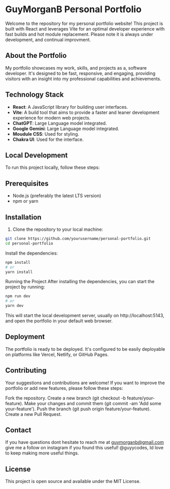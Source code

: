 # GuyMorganB Personal Portfolio

Welcome to the repository for my personal portfolio website! This project is built with React and leverages Vite for an optimal developer experience with fast builds and hot module replacement. Please note it is always under development, and continual improvment.

## About the Portfolio

My portfolio showcases my work, skills, and projects as a, software developer. It's designed to be fast, responsive, and engaging, providing visitors with an insight into my professional capabilities and achievements.

## Technology Stack

- **React**: A JavaScript library for building user interfaces.
- **Vite**: A build tool that aims to provide a faster and leaner development experience for modern web projects.
- **ChatGPT**: Large Language model integrated.
- **Google Gemini**: Large Language model integrated.
- **Moudule CSS**: Used for styling.
- **Chakra UI**: Used for the interface.

## Local Development

To run this project locally, follow these steps:

## Prerequisites

- Node.js (preferably the latest LTS version)
- npm or yarn

## Installation

1. Clone the repository to your local machine:

```bash
git clone https://github.com/yourusername/personal-portfolio.git
cd personal-portfolio
```
Install the dependencies:
```bash
npm install
# or
yarn install
```
Running the Project
After installing the dependencies, you can start the project by running:
```bash
npm run dev
# or
yarn dev
```
This will start the local development server, usually on http://localhost:5143, and open the portfolio in your default web browser.

## Deployment
The portfolio is ready to be deployed. It's configured to be easily deployable on platforms like Vercel, Netlify, or GitHub Pages.

## Contributing
Your suggestions and contributions are welcome! If you want to improve the portfolio or add new features, please follow these steps:

Fork the repository.
Create a new branch (git checkout -b feature/your-feature).
Make your changes and commit them (git commit -am 'Add some your-feature').
Push the branch (git push origin feature/your-feature).
Create a new Pull Request.

## Contact

If you have questions dont hesitate to reach me at guymorganb@gmail.com
give me a follow on instagram if you found this useful! @guyycodes, Id love to keep making more useful things. 

## License
This project is open source and available under the MIT License.